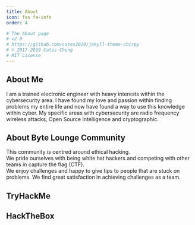 ```yaml
---
title: About
icon: fas fa-info
order: 4

# The About page
# v2.0
# https://github.com/cotes2020/jekyll-theme-chirpy
# © 2017-2019 Cotes Chung
# MIT License
---
```



## About Me
I am a trained electronic engineer with heavy interests within the cybersecurity area.
I have found my love and passion within finding problems my entire life and now have found a way to use this knowledge within cyber. 
My specific areas with cybersecurity are radio frequency wireless attacks, Open Source Intelligence and cryptographic. 

## About Byte Lounge Community
This community is centred around ethical hacking.  
We pride ourselves with being white hat hackers and competing with other teams in capture the flag (CTF).  
We enjoy challenges and happy to give tips to people that are stuck on problems. 
We find great satisfaction in achieving challenges as a team.  


## TryHackMe
<script src="https://tryhackme.com/badge/842"></script>  

## HackTheBox
<script src="https://www.hackthebox.eu/badge/188874"></script>  


